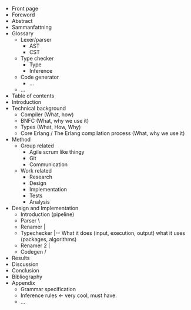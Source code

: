 * Front page
* Foreword
* Abstract
* Sammanfattning
* Glossary
  * Lexer/parser
    * AST
    * CST
  * Type checker
    * Type
    * Inference
  * Code generator
    * ...
  * ...
* Table of contents
* Introduction
* Technical background
  * Compiler (What, how)
  * BNFC (What, why we use it)
  * Types (What, How, Why)
  * Core Erlang / The Erlang compilation process (What, why we use it)
* Method
  * Group related
    * Agile scrum like thingy
    * Git
    * Communication
  * Work related
    * Research
    * Design
    * Implementation
    * Tests
    * Analysis
* Design and Implementation
  * Introduction (pipeline)
  * Parser       \
  * Renamer      |
  * Typechecker  |-- What it does (input, execution, output) what it uses (packages, algorithms)
  * Renamer 2    |
  * Codegen      /
* Results
* Discussion
* Conclusion
* Bibliography
* Appendix
  * Grammar specification
  * Inference rules <- very cool, must have.
  * ...
